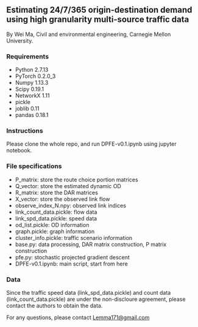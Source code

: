 ## Estimating 24/7/365 origin-destination demand using high granularity multi-source traffic data


By Wei Ma, Civil and environmental engineering, Carnegie Mellon University. 


### Requirements

- Python 2.7.13
- PyTorch 0.2.0_3
- Numpy 1.13.3
- Scipy 0.19.1
- NetworkX 1.11
- pickle
- joblib 0.11
- pandas 0.18.1

### Instructions

Please clone the whole repo, and run DPFE-v0.1.ipynb using jupyter notebook.


### File specifications

- P_matrix: store the route choice portion matrices
- Q_vector: store the estimated dynamic OD
- R_matrix: store the DAR matrices
- X_vector: store the observed link flow
- observe_index_N.npy: observed link indices
- link_count_data.pickle: flow data
- link_spd_data.pickle: speed data
- od_list.pickle: OD information
- graph.pickle: graph information
- cluster_info.pickle: traffic scenario information
- base.py: data processing, DAR matrix construction, P matrix construction
- pfe.py: stochastic projected gradient descent
- DPFE-v0.1.ipynb: main script, start from here


### Data

Since the traffic speed data (link_spd_data.pickle) and count data (link_count_data.pickle) are under the non-discloure agreement, please contact the authors to obtain the data.


For any questions, please contact Lemma171@gmail.com


